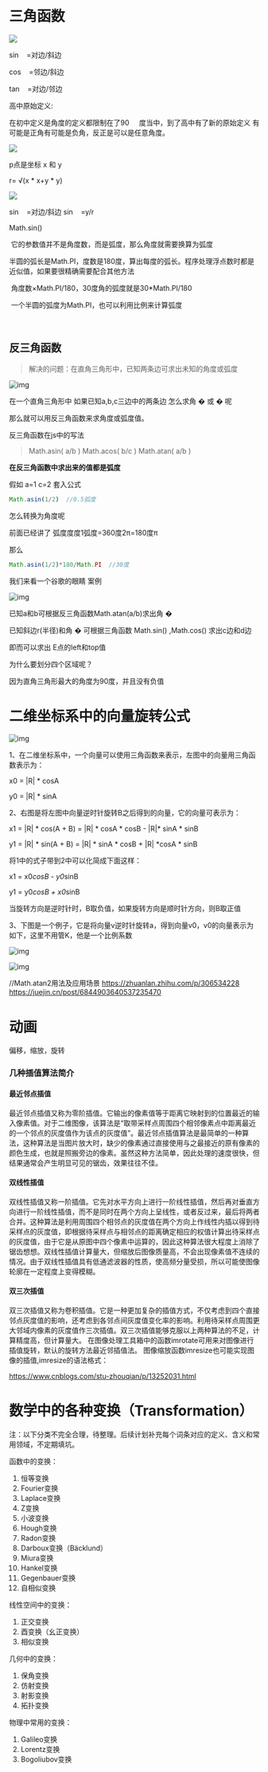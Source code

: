 # 三角函数

<img src="./1.png" />

sin<img src="./2.png"  style="width:16px" />=对边/斜边			

cos<img src="./2.png"  style="width:16px" />=邻边/斜边	

tan<img src="./2.png"  style="width:16px" />=对边/邻边							 				



高中原始定义:

在初中定义是角度的定义都限制在了90<img src="./2.png"  style="width:16px" /> 度当中，到了高中有了新的原始定义 有可能是正角有可能是负角，反正是可以是任意角度。

<img src="./3.png" />

p点是坐标 x 和 y		

r= √(x * x+y * y)

<img src="./4.png" />

sin<img src="./2.png"  style="width:16px" />=对边/斜边		     sin<img src="./2.png"  style="width:16px" />=y/r		   





 Math.sin()

​                它的参数值并不是角度数，而是弧度，那么角度就需要换算为弧度

​                半圆的弧长是Math.PI，度数是180度，算出每度的弧长。程序处理浮点数时都是近似值，如果要很精确需要配合其他方法

​                角度数×Math.PI/180，30度角的弧度就是30*Math.PI/180

​                一个半圆的弧度为Math.PI，也可以利用比例来计算弧度

​               









## 反三角函数

> 解决的问题：在直角三角形中，已知两条边可求出未知的角度或弧度

![img](https://pic3.zhimg.com/80/v2-1524ffdbdc97620f184bc548e0fcb8da_1440w.webp)

在一个直角三角形中 如果已知a,b,c三边中的两条边 怎么求角 � 或 � 呢

那么就可以用反三角函数来求角度或弧度值。

反三角函数在js中的写法

> Math.asin( a/b )
> Math.acos( b/c )
> Math.atan( a/b )

**在反三角函数中求出来的值都是弧度**

假如 a=1 c=2 套入公式

```js
Math.asin(1/2)  //0.5弧度
```

怎么转换为角度呢

前面已经讲了 弧度度度1弧度=360度2π=180度π

那么

```js
Math.asin(1/2)*180/Math.PI  //30度
```

我们来看一个谷歌的眼睛 案例

![img](https://pic2.zhimg.com/80/v2-ce2ad752296fd538580c5e0ce1416409_1440w.webp)

已知a和b可根据反三角函数Math.atan(a/b)求出角 �

已知斜边r(半径)和角 � 可根据三角函数 Math.sin() ,Math.cos() 求出c边和d边

即而可以求出 E点的left和top值

为什么要划分四个区域呢？

因为直角三角形最大的角度为90度，并且没有负值

































# 二维坐标系中的向量旋转公式



 ![img](./images/5.png)

1、在二维坐标系中，一个向量可以使用三角函数来表示，左图中的向量用三角函数表示为：

x0 = |R| * cosA

y0 = |R| * sinA

2、右图是将左图中向量逆时针旋转B之后得到的向量，它的向量可表示为：

x1 = |R| * cos(A + B) = |R| * cosA * cosB - |R|* sinA * sinB

y1 = |R| * sin(A + B) = |R| * sinA * cosB + |R| *cosA * sinB

将1中的式子带到2中可以化简成下面这样：

x1 = x0*cosB - y0*sinB

y1 = y0*cosB + x0*sinB

当旋转方向是逆时针时，B取负值，如果旋转方向是顺时针方向，则B取正值

3、下图是一个例子，它是将向量v逆时针旋转a，得到向量v0，v0的向量表示为如下，这里不用管K，他是一个比例系数

![img](./images/6.png)

 

![img](./images/7.png)

































//Math.atan2用法及应用场景
https://zhuanlan.zhihu.com/p/306534228
https://juejin.cn/post/6844903640537235470



# 动画

偏移，缩放，旋转



















### 几种插值算法简介

#### 最近邻点插值

最近邻点插值又称为零阶插值。它输出的像素值等于距离它映射到的位置最近的输入像素值。对于二维图像，该算法是“取带采样点周围四个相邻像素点中距离最近的一个邻点的灰度值作为该点的灰度值”。最近邻点插值算法是最简单的一种算法，这种算法是当图片放大时，缺少的像素通过直接使用与之最接近的原有像素的颜色生成，也就是照搬旁边的像素。虽然这种方法简单，因此处理的速度很快，但结果通常会产生明显可见的锯齿，效果往往不佳。

#### 双线性插值

双线性插值又称一阶插值。它先对水平方向上进行一阶线性插值，然后再对垂直方向进行一阶线性插值，而不是同时在两个方向上呈线性，或者反过来，最后将两者合并。这种算法是利用周围四个相邻点的灰度值在两个方向上作线性内插以得到待采样点的灰度值，即根据待采样点与相邻点的距离确定相应的权值计算出待采样点的灰度值，由于它是从原图中四个像素中运算的，因此这种算法很大程度上消除了锯齿想想。双线性插值计算量大，但缩放后图像质量高，不会出现像素值不连续的情况。由于双线性插值具有低通滤波器的性质，使高频分量受损，所以可能使图像轮廓在一定程度上变得模糊。

#### 双三次插值

双三次插值又称为卷积插值。它是一种更加复杂的插值方式，不仅考虑到四个直接邻点灰度值的影响，还考虑到各邻点间灰度值变化率的影响。利用待采样点周围更大邻域内像素的灰度值作三次插值。双三次插值能够克服以上两种算法的不足，计算精度高，但计算量大。
在图像处理工具箱中的函数imrotate可用来对图像进行插值旋转，默认的旋转方法最近邻插值法。
图像缩放函数imresize也可能实现图像的插值,imresize的语法格式：



https://www.cnblogs.com/stu-zhouqian/p/13252031.html



# 数学中的各种变换（Transformation）

注：以下分类不完全合理，待整理。后续计划补充每个词条对应的定义、含义和常用领域，不定期填坑。

函数中的变换：

1. 恒等变换
2. Fourier变换
3. Laplace变换
4. Z变换
5. 小波变换
6. Hough变换
7. Radon变换
8. Darboux变换（Bäcklund）
9. Miura变换
10. Hankel变换
11. Gegenbauer变换
12. 自相似变换

线性空间中的变换：

1. 正交变换
2. 酉变换（幺正变换）
3. 相似变换

几何中的变换：

1. 保角变换
2. 仿射变换
3. 射影变换
4. 拓扑变换

物理中常用的变换：

1. Galileo变换
2. Lorentz变换
3. Bogoliubov变换